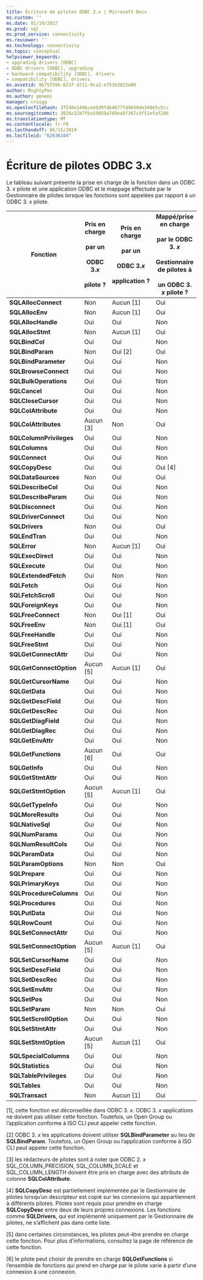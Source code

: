 ```yaml
---
title: Écriture de pilotes ODBC 3.x | Microsoft Docs
ms.custom: ''
ms.date: 01/19/2017
ms.prod: sql
ms.prod_service: connectivity
ms.reviewer: ''
ms.technology: connectivity
ms.topic: conceptual
helpviewer_keywords:
- upgrading drivers [ODBC]
- ODBC drivers [ODBC], upgrading
- backward compatibility [ODBC], drivers
- compatibility [ODBC], drivers
ms.assetid: 9b75f59b-623f-4711-9ca2-e751b3622e00
author: MightyPen
ms.author: genemi
manager: craigg
ms.openlocfilehash: 3f548e1496ce45d9fdb4677fd9659de349e5c5cc
ms.sourcegitcommit: 3026c22b7fba19059a769ea5f367c4f51efaf286
ms.translationtype: MT
ms.contentlocale: fr-FR
ms.lasthandoff: 06/15/2019
ms.locfileid: "62636104"
---
```

# <a name="writing-odbc-3x-drivers"></a>Écriture de pilotes ODBC 3.x
Le tableau suivant présente la prise en charge de la fonction dans un ODBC 3. *x* pilote et une application ODBC et le mappage effectuée par le Gestionnaire de pilotes lorsque les fonctions sont appelées par rapport à un ODBC 3. *x* pilote.  
  
|Fonction|Pris en charge<br /><br /> par un<br /><br /> ODBC 3.*x*<br /><br /> pilote ?|Pris en charge<br /><br /> par un<br /><br /> ODBC 3.*x*<br /><br /> application ?|Mappé/prise en charge<br /><br /> par le ODBC 3. *x*<br /><br /> Gestionnaire de pilotes à<br /><br /> un ODBC 3. *x* pilote ?|  
|--------------|----------------------------------------------------|---------------------------------------------------------|---------------------------------------------------------------------------------------------|  
|**SQLAllocConnect**|Non|Aucun [1]|Oui|  
|**SQLAllocEnv**|Non|Aucun [1]|Oui|  
|**SQLAllocHandle**|Oui|Oui|Non|  
|**SQLAllocStmt**|Non|Aucun [1]|Oui|  
|**SQLBindCol**|Oui|Oui|Non|  
|**SQLBindParam**|Non|Oui [2]|Oui|  
|**SQLBindParameter**|Oui|Oui|Non|  
|**SQLBrowseConnect**|Oui|Oui|Non|  
|**SQLBulkOperations**|Oui|Oui|Non|  
|**SQLCancel**|Oui|Oui|Non|  
|**SQLCloseCursor**|Oui|Oui|Non|  
|**SQLColAttribute**|Oui|Oui|Non|  
|**SQLColAttributes**|Aucun [3]|Non|Oui|  
|**SQLColumnPrivileges**|Oui|Oui|Non|  
|**SQLColumns**|Oui|Oui|Non|  
|**SQLConnect**|Oui|Oui|Non|  
|**SQLCopyDesc**|Oui|Oui|Oui [4]|  
|**SQLDataSources**|Non|Oui|Oui|  
|**SQLDescribeCol**|Oui|Oui|Non|  
|**SQLDescribeParam**|Oui|Oui|Non|  
|**SQLDisconnect**|Oui|Oui|Non|  
|**SQLDriverConnect**|Oui|Oui|Non|  
|**SQLDrivers**|Non|Oui|Oui|  
|**SQLEndTran**|Oui|Oui|Non|  
|**SQLError**|Non|Aucun [1]|Oui|  
|**SQLExecDirect**|Oui|Oui|Non|  
|**SQLExecute**|Oui|Oui|Non|  
|**SQLExtendedFetch**|Oui|Non|Non|  
|**SQLFetch**|Oui|Oui|Non|  
|**SQLFetchScroll**|Oui|Oui|Non|  
|**SQLForeignKeys**|Oui|Oui|Non|  
|**SQLFreeConnect**|Non|Oui [1]|Oui|  
|**SQLFreeEnv**|Non|Oui [1]|Oui|  
|**SQLFreeHandle**|Oui|Oui|Non|  
|**SQLFreeStmt**|Oui|Oui|Non|  
|**SQLGetConnectAttr**|Oui|Oui|Non|  
|**SQLGetConnectOption**|Aucun [5]|Aucun [1]|Oui|  
|**SQLGetCursorName**|Oui|Oui|Non|  
|**SQLGetData**|Oui|Oui|Non|  
|**SQLGetDescField**|Oui|Oui|Non|  
|**SQLGetDescRec**|Oui|Oui|Non|  
|**SQLGetDiagField**|Oui|Oui|Non|  
|**SQLGetDiagRec**|Oui|Oui|Non|  
|**SQLGetEnvAttr**|Oui|Oui|Non|  
|**SQLGetFunctions**|Aucun [6]|Oui|Oui|  
|**SQLGetInfo**|Oui|Oui|Non|  
|**SQLGetStmtAttr**|Oui|Oui|Non|  
|**SQLGetStmtOption**|Aucun [5]|Aucun [1]|Oui|  
|**SQLGetTypeInfo**|Oui|Oui|Non|  
|**SQLMoreResults**|Oui|Oui|Non|  
|**SQLNativeSql**|Oui|Oui|Non|  
|**SQLNumParams**|Oui|Oui|Non|  
|**SQLNumResultCols**|Oui|Oui|Non|  
|**SQLParamData**|Oui|Oui|Non|  
|**SQLParamOptions**|Non|Non|Oui|  
|**SQLPrepare**|Oui|Oui|Non|  
|**SQLPrimaryKeys**|Oui|Oui|Non|  
|**SQLProcedureColumns**|Oui|Oui|Non|  
|**SQLProcedures**|Oui|Oui|Non|  
|**SQLPutData**|Oui|Oui|Non|  
|**SQLRowCount**|Oui|Oui|Non|  
|**SQLSetConnectAttr**|Oui|Oui|Non|  
|**SQLSetConnectOption**|Aucun [5]|Aucun [1]|Oui|  
|**SQLSetCursorName**|Oui|Oui|Non|  
|**SQLSetDescField**|Oui|Oui|Non|  
|**SQLSetDescRec**|Oui|Oui|Non|  
|**SQLSetEnvAttr**|Oui|Oui|Non|  
|**SQLSetPos**|Oui|Oui|Non|  
|**SQLSetParam**|Non|Non|Oui|  
|**SQLSetScrollOption**|Oui|Oui|Non|  
|**SQLSetStmtAttr**|Oui|Oui|Non|  
|**SQLSetStmtOption**|Aucun [5]|Aucun [1]|Oui|  
|**SQLSpecialColumns**|Oui|Oui|Non|  
|**SQLStatistics**|Oui|Oui|Non|  
|**SQLTablePrivileges**|Oui|Oui|Non|  
|**SQLTables**|Oui|Oui|Non|  
|**SQLTransact**|Non|Aucun [1]|Oui|  
  
 [1], cette fonction est déconseillée dans ODBC 3. *x*. ODBC 3. *x* applications ne doivent pas utiliser cette fonction. Toutefois, un Open Group ou l’application conforme à ISO CLI peut appeler cette fonction.  
  
 [2] ODBC 3. *x* les applications doivent utiliser **SQLBindParameter** au lieu de **SQLBindParam**. Toutefois, un Open Group ou l’application conforme à ISO CLI peut appeler cette fonction.  
  
 [3] les rédacteurs de pilotes sont à noter que ODBC 2. *x* SQL_COLUMN_PRECISION, SQL_COLUMN_SCALE et SQL_COLUMN_LENGTH doivent être pris en charge avec des attributs de colonne **SQLColAttribute**.  
  
 [4] **SQLCopyDesc** est partiellement implémentée par le Gestionnaire de pilotes lorsqu’un descripteur est copié sur les connexions qui appartiennent à différents pilotes. Pilotes sont requis pour prendre en charge **SQLCopyDesc** entre deux de leurs propres connexions. Les fonctions comme **SQLDrivers**, qui est implémenté uniquement par le Gestionnaire de pilotes, ne s’affichent pas dans cette liste.  
  
 [5] dans certaines circonstances, les pilotes peut-être prendre en charge cette fonction. Pour plus d’informations, consultez la page de référence de cette fonction.  
  
 [6] le pilote peut choisir de prendre en charge **SQLGetFunctions** si l’ensemble de fonctions qui prend en charge par le pilote varie à partir d’une connexion à une connexion.
